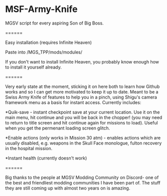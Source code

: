 # MSF-Army-Knife
MGSV script for every aspiring Son of Big Boss.

======

Easy installation (requires Infinite Heaven)

Paste into /MGS_TPP/mods/modules/

If you don't want to install Infinite Heaven, you probably know enough how to install it yourself already.

======

Very early state at the moment, sticking it on here both to learn how Github works and so I can get more motivated to keep it up to date. Meant to be a Swiss Army Knife of features to help you in a pinch, using Shigu's camera framework menu as a basis for instant access. Currently includes:

*Quik-save - instant checkpoint save at your current location. Use it on the main menu, hit continue and you will be back in the chopper! (you may need to return to title screen and hit continue again for missions to load). Useful when you get the permenant loading screen glitch.

*Enable actions (only works in Mission 30 atm) - enables actions which are usually disabled, e.g. weapons in the Skull Face monologue, fulton recovery in the hospital mission.

*Instant health (currently doesn't work)

======

Big thanks to the people at MGSV Modding Community on Discord- one of the best and friendliest modding communities I have been part of. The stuff they are still coming up with almost two years on is amazing.
